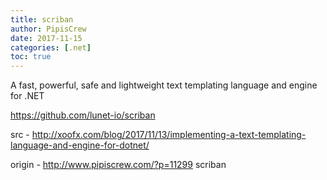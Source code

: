 ```yaml
---
title: scriban
author: PipisCrew
date: 2017-11-15
categories: [.net]
toc: true
---
```


A fast, powerful, safe and lightweight text templating language and engine for .NET

https://github.com/lunet-io/scriban

src - http://xoofx.com/blog/2017/11/13/implementing-a-text-templating-language-and-engine-for-dotnet/

origin - http://www.pipiscrew.com/?p=11299 scriban